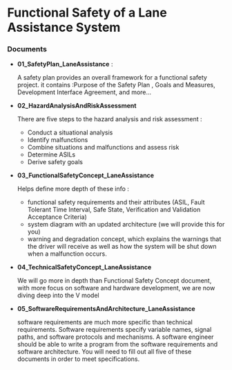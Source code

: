 # Functional Safety of a Lane Assistance System


### Documents 

* **01_SafetyPlan_LaneAssistance** :

  A safety plan provides an overall framework for a functional safety project.
  it contains :Purpose of the Safety Plan , Goals and Measures, Development Interface Agreement, and more...

* **02_HazardAnalysisAndRiskAssessment**
    
    There are five steps to the hazard analysis and risk assessment : 
    *  Conduct a situational analysis
    *  Identify malfunctions
    *  Combine situations and malfunctions and assess risk
    *  Determine ASILs
    *  Derive safety goals

* **03_FunctionalSafetyConcept_LaneAssistance**
    
    Helps define more depth of these info :

    *  functional safety requirements and their attributes (ASIL, Fault Tolerant Time Interval, Safe State, Verification and Validation Acceptance Criteria)
    *  system diagram with an updated architecture (we will provide this for you)
    *  warning and degradation concept, which explains the warnings that the driver will receive as well as how the system will be shut down when a malfunction occurs.

* **04_TechnicalSafetyConcept_LaneAssistance**

    We will go more in depth than Functional Safety Concept document, with more focus on software and hardware development, we are now diving deep into the V model

* **05_SoftwareRequirementsAndArchitecture_LaneAssistance**

    software requirements are much more specific than technical requirements. Software requirements specify variable names, signal paths, and software protocols and mechanisms. A software engineer should be able to write a program from the software requirements and software architecture.
You will need to fill out all five of these documents in order to meet specifications.  
